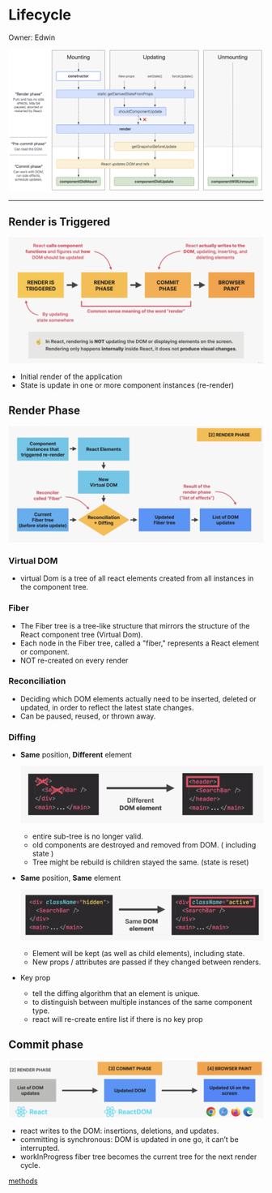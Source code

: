 # Lifecycle

Owner: Edwin

![Screenshot 2023-11-09 at 2.59.32 PM.png](Lifecycle%20d8d943b6195b4c779b1472719ecb2acd/Screenshot_2023-11-09_at_2.59.32_PM.png)

---

## Render is Triggered

![Screenshot 2024-02-04 at 8.48.03 AM.png](Lifecycle%20d8d943b6195b4c779b1472719ecb2acd/Screenshot_2024-02-04_at_8.48.03_AM.png)

- Initial render of the application
- State is update in one or more component instances (re-render)

## Render Phase

![Screenshot 2023-11-09 at 2.54.12 PM.png](Lifecycle%20d8d943b6195b4c779b1472719ecb2acd/Screenshot_2023-11-09_at_2.54.12_PM.png)

### Virtual DOM

- virtual Dom is a tree of all react elements created from all instances in the component tree.

### Fiber

- The Fiber tree is a tree-like structure that mirrors the structure of the React component tree (Virtual Dom).
- Each node in the Fiber tree, called a "fiber," represents a React element or component.
- NOT re-created on every render

### Reconciliation

- Deciding which DOM elements actually need to be inserted, deleted or updated, in order to reflect the latest state changes.
- Can be paused, reused, or thrown away.

### Diffing

- **Same** position, **Different** element
    
    ![Screenshot 2023-11-09 at 3.33.15 PM.png](Lifecycle%20d8d943b6195b4c779b1472719ecb2acd/Screenshot_2023-11-09_at_3.33.15_PM.png)
    
    - entire sub-tree is no longer valid.
    - old components are destroyed and removed from DOM. ( including state )
    - Tree might be rebuild is children stayed the same. (state is reset)
    
- **Same** position, **Same** element
    
    ![Screenshot 2023-11-09 at 3.38.01 PM.png](Lifecycle%20d8d943b6195b4c779b1472719ecb2acd/Screenshot_2023-11-09_at_3.38.01_PM.png)
    
    - Element will be kept (as well as child elements), including state.
    - New props / attributes are passed if they changed between renders.
    
- Key prop
    - tell the diffing algorithm that an element is unique.
    - to distinguish between multiple instances of the same component type.
    - react will re-create entire list if there is no key prop

## Commit phase

![Screenshot 2023-11-09 at 3.40.40 PM.png](Lifecycle%20d8d943b6195b4c779b1472719ecb2acd/Screenshot_2023-11-09_at_3.40.40_PM.png)

- react writes to the DOM: insertions, deletions, and updates.
- committing is synchronous: DOM is updated in one go, it can’t be interrupted.
- workInProgress fiber tree becomes the current tree for the next render cycle.

[methods](Lifecycle%20d8d943b6195b4c779b1472719ecb2acd/methods%20a429974c748f4e689ae1f07775a5edc2.md)